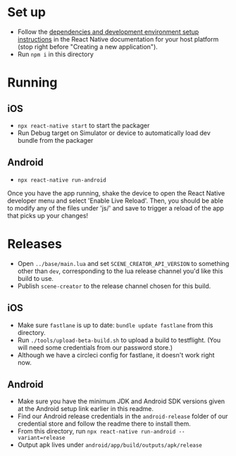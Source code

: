 # Set up

- Follow the [dependencies and development environment setup instructions](https://facebook.github.io/react-native/docs/getting-started) in the React Native documentation for your host platform (stop right before "Creating a new application").
- Run `npm i` in this directory

# Running

## iOS

- `npx react-native start` to start the packager
- Run Debug target on Simulator or device to automatically load dev bundle from the packager

## Android

- `npx react-native run-android`

Once you have the app running, shake the device to open the React Native developer menu and select 'Enable Live Reload'. Then, you should be able to modify any of the files under 'js/' and save to trigger a reload of the app that picks up your changes!

# Releases

- Open `../base/main.lua` and set `SCENE_CREATOR_API_VERSION` to something other than `dev`, corresponding to the lua release channel you'd like this build to use.
- Publish `scene-creator` to the release channel chosen for this build.

## iOS

- Make sure `fastlane` is up to date: `bundle update fastlane` from this directory.
- Run `./tools/upload-beta-build.sh` to upload a build to testflight. (You will need some credentials from our password store.)
- Although we have a circleci config for fastlane, it doesn't work right now.

## Android

- Make sure you have the minimum JDK and Android SDK versions given at the Android setup link earlier in this readme.
- Find our Android release credentials in the `android-release` folder of our credential store and follow the readme there to install them.
- From this directory, run `npx react-native run-android --variant=release`
- Output apk lives under `android/app/build/outputs/apk/release`